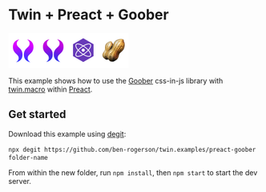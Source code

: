 # Twin + Preact + Goober

<p><a href="https://github.com/ben-rogerson/twin.macro#gh-light-mode-only" target="_blank"><img src="../.github/twin-light.svg" alt="Twin" width="60" height="70"></a><a href="https://github.com/ben-rogerson/twin.macro#gh-dark-mode-only" target="_blank"><img src="../.github/twin-dark.svg" alt="Twin" width="60" height="70"></a><a href="https://preactjs.com/" target="_blank"><img src="../.github/preact.svg" alt="Preact" width="60" height="70"></a><a href="https://goober.js.org/" target="_blank"><img src="../.github/goober.svg" alt="Goober" width="60" height="70"></a>
</p>

This example shows how to use the [Goober](https://github.com/cristianbote/goober) css-in-js library with [twin.macro](https://github.com/ben-rogerson/twin.macro) within [Preact](https://preactjs.com/).

## Get started

Download this example using [degit](https://github.com/Rich-Harris/degit):

```shell
npx degit https://github.com/ben-rogerson/twin.examples/preact-goober folder-name
```

From within the new folder, run `npm install`, then `npm start` to start the dev server.
